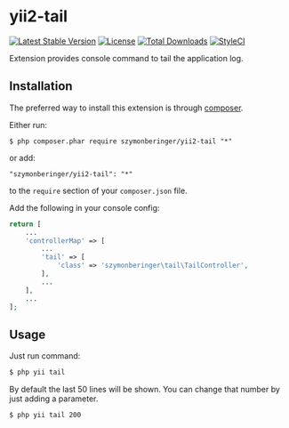 yii2-tail
=========

[![Latest Stable Version](https://poser.pugx.org/szymonberinger/yii2-tail/v/stable)](https://packagist.org/packages/szymonberinger/yii2-tail)
[![License](https://poser.pugx.org/szymonberinger/yii2-tail/license)](https://packagist.org/packages/szymonberinger/yii2-tail)
[![Total Downloads](https://poser.pugx.org/szymonberinger/yii2-tail/downloads)](https://packagist.org/packages/szymonberinger/yii2-tail)
[![StyleCI](https://styleci.io/repos/110142913/shield?branch=master)](https://styleci.io/repos/110142913)

Extension provides console command to tail the application log.

## Installation

The preferred way to install this extension is through [composer](http://getcomposer.org/download/).

Either run:
```
$ php composer.phar require szymonberinger/yii2-tail "*"
```

or add:
```
"szymonberinger/yii2-tail": "*"
```

to the ```require``` section of your `composer.json` file.

Add the following in your console config:
```php
return [
    ...
    'controllerMap' => [
        ...
        'tail' => [
            'class' => 'szymonberinger\tail\TailController',
        ],
        ...
    ],
    ...
];
```

## Usage

Just run command:
```bash
$ php yii tail
```

By default the last 50 lines will be shown. You can change that number by just adding a parameter.
```bash
$ php yii tail 200
```
